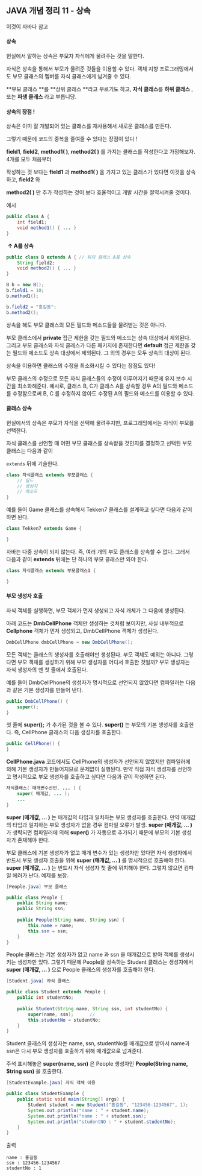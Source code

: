 ##  JAVA 개념 정리 11 - 상속

이것이 자바다 참고



#### 상속

현실에서 말하는 상속은 부모자 자식에게 물려주는 것을 말한다. 

자식은 상속을 통해서 부모가 물려준 것들을 이용할 수 있다. 객체 지향 프로그래밍에서도 부모 클래스의 멤버를
자식 클래스에게 넘겨줄 수 있다. 

**부모 클래스 **를 **상위 클래스 **라고 부르기도 하고, **자식 클래스**를 **하위 클래스** , 또는 **파생 클래스** 라고 부릅니당.



#### 상속의 장점 !

상속은 이미 잘 개발되어 있는 클래스를 재사용해서 새로운 클래스를 만든다. 

그렇기 때문에 코드의 중복을 줄여줄 수 있다는 장점이 있다 ! 



**field1**, **field2**, **method1( )**, **method2( )** 를 가지는 클래스를 작성한다고 가정해보자. 4개를 모두 처음부터 

작성하는 것 보다는 **field1** 과 **method1( )** 을 가지고 있는 클래스가 있다면 이것을 상속하고, **field2** 와

**method2( )** 만 추가 작성하는 것이 보다 효율적이고 개발 시간을 절약시켜줄 것이다.



예시

```java
public class A {
	int field1;
	void method1() { ... }
}
```

​                                   **↑ A를 상속**

```java
public class B extends A { // 위의 클래스 A를 상속
	String field2;
	void method2() { ... }
}
```



```java
B b = new B();
b.field1 = 10;
b.method1();

b.field2 = "홍길동";
b.method2();
```



상속을 해도 부모 클래스의 모든 필드와 메소드들을 물려받는 것은 아니다. 

부모 클래스에서 **private** 접근 제한을 갖는 필드와 메소드는 상속 대상에서 제외된다. 그리고 부모 클래스와
자식 클래스가 다른 패키지에 존재한다면 **default** 접근 제한을 갖는 필드와 메소드도 상속 대상에서 제외된다.
그 외의 경우는 모두 상속의 대상이 된다.



상속을 이용하면 클래스의 수정을 최소화시킬 수 있다는 장점도 있다! 

부모 클래스의 수정으로 모든 자식 클래스들의 수정이 이루어지기 때문에 유지 보수 시간을 최소화해준다.
예시로, 클래스 B, C가 클래스 A를 상속할 경우 A의 필드와 메소드를 수정함으로써 B, C 를 수정하지 않아도 수정된
A의 필드와 메소드를 이용할 수 있다.





#### 클래스 상속

현실에서의 상속은 부모가 자식을 선택해 물려주지만, 프로그래밍에서는 자식이 부모를 선택한다.

자식 클래스를 선언할 때 어떤 부모 클래스를 상속받을 것인지를 결정하고 선택된 부모 클래스는 다음과 같이

``extends`` 뒤에 기술한다.

```java
class 자식클래스 extends 부모클래스 {
	// 필드
	// 생성자
	// 메소드
}
```



예를 들어  Game 클래스를 상속해서 Tekken7 클래스를 설계하고 싶다면 다음과 같이 하면 된다. 

```java
class Tekken7 extends Game {

}
```



자바는 다중 상속이 되지 않는다. 즉, 여러 개의 부모 클래스를 상속할 수 없다. 
그래서 다음과 같이 **extends** 뒤에는 단 하나의 부모 클래스만 와야 한다.

```java
class 자식클래스 extends 부모클래스1 {

}
```





#### 부모 생성자 호출

자식 객체를 실행하면, 부모 객체가 먼저 생성되고 자식 개체가 그 다음에 생성된다. 

아래 코드는 **DmbCellPhone** 객체만 생성하는 것처럼 보이지만, 사실 내부적으로 **Cellphone**  객체가 먼저 
생성되고, DmbCellPhone 객체가 생성된다.

```java
DmbCellPhone dmbCellPhone = new DmbCellPhone();
```



모든 객체는 클래스의 생성자를 호출해야만 생성된다. 부모 객체도 예외는 아니다. 그렇다면 부모 객체를
생성하기 위해 부모 생성자를 어디서 호출한 것일까? 부모 생성자는 자식 생성자의 맨 첫 줄에서 호출된다.

예를 들어 DmbCellPhone의 생성자가 명시적으로 선언되지 않았다면 컴파일러는 다음과 같은 기본 생성자를
만들어 낸다.

```java
public DmbCellPhone() {
	super();
}
```



첫 줄에 **super();** 가 추가된 것을 볼 수 있다. **super()** 는 부모의 기본 생성자를 호출한다. 
즉, CellPhone 클래스의 다음 생성자를 호출한다.

```java
public CellPhone() {
}
```



**CellPhone.java** 코드에서도 CellPhone의 생성자가 선언되지 않았지만 컴파일러에 의해 기본 생성자가 만들어지므로 문제없이 실행된다. 만약 직접 자식 생성자를 선언하고 명시적으로 부모 생성자를 호출하고 싶다면 
다음과 같이 작성하면 된다.

```java
자식클래스( 매개변수선언, ... ) {
	super( 매개값, ... );
	...
}
```



**super (매개값, ... )**  는 매개값의 타입과 일치하는 부모 생성자를 호출한다. 만약 매개값의 타입과 일치하는 부모 생성자가 없을 경우 컴파일 오류가 발생. **super (매개값, ... )** 가 생략되면 컴파일러에 의해 **super()** 가 자동으로
추가되기 때문에 부모의 기본 생성자가 존재해야 한다.

부모 클래스에 기본 생성자가 없고 매개 변수가 있는 생성자만 있다면 자식 생성자에서 반드시 부모 생성자 호출을 위해 **super (매개값, ... )** 를 명시적으로 호출해야 한다. **super (매개값, ... )** 는 반드시 자식 생성자 첫 줄에 위치해야 한다. 그렇지 않으면 컴파일 에러가 난다. 예제를 보장.



```java
[People.java] 부모 클래스

public class People {
	public String name;
	public String ssn;
	
	public People(String name, String ssn) {
		this.name = name;
		this.ssn = ssn;
	}
}
```

People 클래스는 기본 생성자가 없고 name 과 ssn 을 매개값으로 받아 객체를 생성시키는 생성자만 있다.
그렇기 때문에 People을 상속하는 Student 클래스는 생성자에서 **super (매개값, ... )** 으로 People 클래스의
생성자를 호출해야 한다.



```java
[Student.java] 자식 클래스

public class Student extends People {
	public int studentNo;
	
	public Student(String name, String ssn, int studentNo) {
        super(name, ssn);      // 
        this.studentNo = studentNo;
    }
}
```

Student 클래스의 생성자는 name, ssn, studentNo를 매개값으로 받아서 name과 ssn은 다시 부모 생성자를
호출하기 위해 매개값으로 넘겨준다. 

주석 표시해놓은 **super(name, ssn)**  은 People 생성자인 **People(String name, String ssn)** 을 호출한다.

```java
[StudentExample.java] 자식 객체 이용

public class StudentExample {
	public static void main(String[] args) {
		Student student = new Student("홍길동", "123456-1234567", 1);
		System.out.println("name : " + student.name);
        System.out.println("name : " + student.ssn);
        System.out.println("studentNO : " + student.studentNo);
	}
}
```



출력

```
name : 홍길동
ssn : 123456-1234567
studentNo : 1
```



